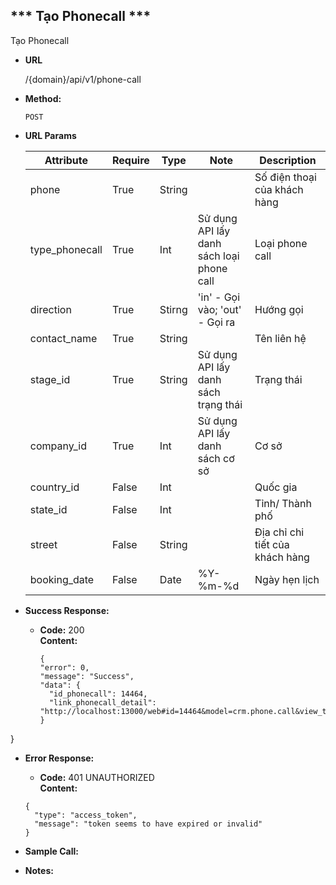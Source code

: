 
*** Tạo Phonecall ***
----
 Tạo Phonecall

* **URL**

  /{domain}/api/v1/phone-call

* **Method:**
  
  `POST`
  
*  **URL Params**

    | Attribute  | Require  | Type  | Note | Description |
    |---|---|---|---| ---|
    | phone | True  | String  | | Số điện thoại của khách hàng |
    | type_phonecall | True | Int | Sử dụng API lấy danh sách loại phone call | Loại phone call |
    | direction | True | Stirng | 'in' - Gọi vào; 'out' - Gọi ra | Hướng gọi |
    | contact_name | True | String | | Tên liên hệ |
    | stage_id | True | String | Sử dụng API lấy danh sách trạng thái | Trạng thái |
    | company_id | True | Int | Sử dụng API lấy danh sách cơ sở | Cơ sở |
    | country_id | False | Int | | Quốc gia |
    | state_id | False | Int | | Tỉnh/ Thành phố |
    | street | False | String | | Địa chỉ chi tiết của khách hàng |
    | booking_date | False | Date | %Y-%m-%d | Ngày hẹn lịch |
* **Success Response:**
  
  * **Code:** 200 <br />
    **Content:**
      ```buildoutcfg 
    {
    "error": 0,
    "message": "Success",
    "data": {
        "id_phonecall": 14464,
        "link_phonecall_detail": "http://localhost:13000/web#id=14464&model=crm.phone.call&view_type=form&action=713&menu_id=511"
    }
}
 
* **Error Response:**

     * **Code:** 401 UNAUTHORIZED <br />
    **Content:** 
    ```
    {
      "type": "access_token",
      "message": "token seems to have expired or invalid"
    }

    ```

* **Sample Call:**

* **Notes:**

